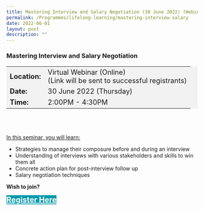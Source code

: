 ```yaml
---
title: Mastering Interview and Salary Negotiation (30 June 2022) (Webinar)
permalink: /Programmes/lifelong-learning/mastering-interview-salary
date: 2022-06-01
layout: post
description: ""
---
```

### Mastering Interview and Salary Negotiation ###

<table  style="font-size:130%; background-color:#f2f2f2">
	<tbody>
		<tr>
			 <td><b>Location:</b></td><td>Virtual Webinar (Online)<br>(Link will be sent to successful registrants)</td>
		</tr>
		<tr>
		 <td><b>Date:</b> </td><td>30 June 2022 (Thursday)</td>
		</tr>
		<tr>
			<td> <b>Time:</b> </td><td>2:00PM - 4:30PM</td>
		</tr>
	</tbody>
</table>

<div style="padding:35px 0 0 0">
	<p><u>In this seminar, you will learn:</u></p>
	<ul>
		<li>Strategies to manage their composure before and during an interview</li>
		<li>Understanding of interviews with various stakeholders and skills to win them all</li>
		<li>Concrete action plan for post-interview follow up</li>
		<li>Salary negotiation techniques</li>
	</ul>
</div>

<b>Wish to join?</b>
<div>
	<a href="https://go.gov.sg/vs-300622" style="font-size:20px; width:35%; height:60px; background-color:#0899AA; color:white" class="bp-button"><b>Register Here</b></a>
</div>